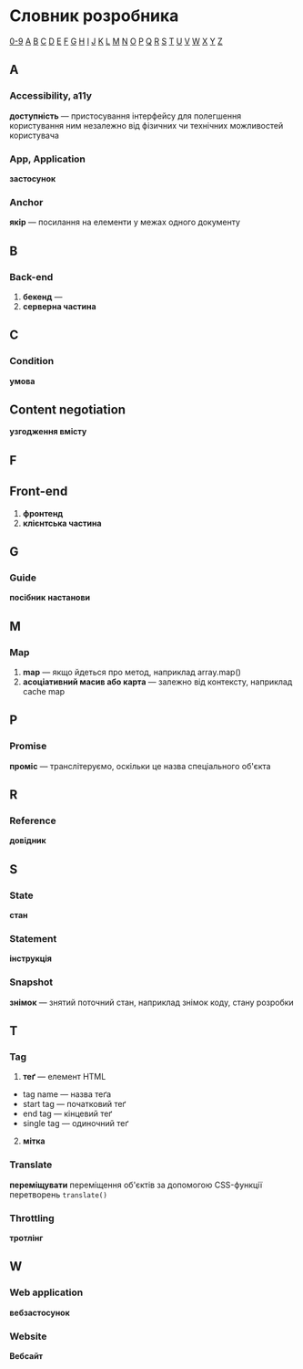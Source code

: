 # Словник розробника

[0-9](#0-9) [A](#a) [B](#b) [C](#c) [D](#d) [E](#e) [F](#f) [G](#g) [H](#h) [I](#i) [J](#j) [K](#k) [L](#l) [M](#m) [N](#n) [O](#o) [P](#p) [Q](#q) [R](#r) [S](#s) [T](#t) [U](#u) [V](#v) [W](#w) [X](#x) [Y](#y) [Z](#z)

## A

### Accessibility, a11y

**доступність** — пристосування інтерфейсу для полегшення користування ним незалежно від фізичних чи технічних можливостей користувача

### App, Application

**застосунок**

### Anchor

**якір** — посилання на елементи у межах одного документу

## B

### Back-end

1. **бекенд** — 
2. **серверна частина**

## C

### Condition

**умова**

## Content negotiation

**узгодження вмісту**

## F

## Front-end

1. **фронтенд**
2. **клієнтська частина**

## G

### Guide

**посібник**
**настанови**

## M

### Map

1. **map** — якщо йдеться про метод, наприклад array.map()
2. **асоціативний масив або карта** — залежно від контексту, наприклад cache map 

## P

### Promise

**проміс** — транслітеруємо, оскільки це назва спеціального об'єкта

## R

### Reference

**довідник**

## S

### State

**стан**

### Statement

**інструкція**

### Snapshot

**знімок** — знятий поточний стан, наприклад знімок коду, стану розробки

## T

### Tag

1. **теґ** — елемент HTML
* tag name — назва теґа
* start tag — початковий теґ
* end tag — кінцевий теґ
* single tag — одиночний теґ
2. **мітка**

### Translate

**переміщувати** переміщення об'єктів за допомогою CSS-функції перетворень `translate()`

### Throttling

**тротлінг**

## W

### Web application

**вебзастосунок**

### Website

**Вебсайт**
